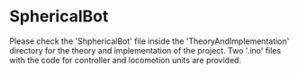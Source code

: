 # SphericalBot
Please check the 'ShphericalBot' file inside the 'TheoryAndImplementation' directory for the theory and implementation of the project. 
Two '.ino' files with the code for controller and locomotion units are provided.
